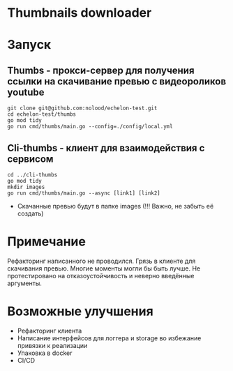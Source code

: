 # Thumbnails downloader
# Запуск

## Thumbs - прокси-сервер для получения ссылки на скачивание превью с видеороликов youtube
```shell
git clone git@github.com:nolood/echelon-test.git
cd echelon-test/thumbs
go mod tidy
go run cmd/thumbs/main.go --config=./config/local.yml 
```

## Cli-thumbs - клиент для взаимодействия с сервисом
```shell
cd ../cli-thumbs
go mod tidy
mkdir images
go run cmd/thumbs/main.go --async [link1] [link2]
```
- Скачанные превью будут в папке images (!!! Важно, не забыть её создать)

# Примечание
Рефакторинг написанного не проводился. Грязь в клиенте для скачивания превью. Многие моменты могли бы быть лучше. Не протестировано на отказоустойчивость и неверно введённые аргументы.


# Возможные улучшения
- Рефакторинг клиента
- Написание интерфейсов для логгера и storage во избежание привязки к реализации
- Упаковка в docker
- CI/CD